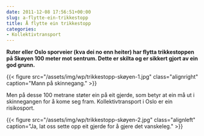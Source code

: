 ```yaml
---
date: 2011-12-08 17:56:51+00:00
slug: a-flytte-ein-trikkestopp
title: Å flytte ein trikkestopp
categories:
- Kollektivtransport
---
```


**Ruter eller Oslo sporveier (kva dei no enn heiter) har flytta trikkestoppen på Skøyen 100 meter mot sentrum. Dette er skilta og er sikkert gjort av ein god grunn.**

{{< figure src="/assets/img/wp/trikkestopp-skøyen-1.jpg" class="alignright" caption="Mann på skinnegang." >}}

<!--more-->

Men på desse 100 metrane støter ein på eit gjerde, som betyr at ein må ut i skinnegangen for å kome seg fram. Kollektivtransport i Oslo er ein risikosport.

{{< figure src="/assets/img/wp/trikkestopp-skøyen-2.jpg" class="alignleft" caption="Ja, lat oss sette opp eit gjerde for å gjere det vanskeleg." >}}
